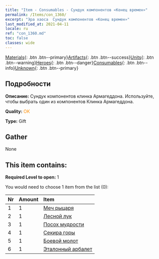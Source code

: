 ```yaml
---
title: "Item - Consumables - Сундук компонентов «Конец времен»"
permalink: /Items/con_1360/
excerpt: "Эра хаоса  Сундук компонентов «Конец времен»"
last_modified_at: 2021-04-11
locale: ru
ref: "con_1360.md"
toc: false
classes: wide
---
```

 [Materials](/ru/Items/){: .btn .btn--primary}[Artifacts](/ru/Items/Artifacts/){: .btn .btn--success}[Units](/ru/Items/Units/){: .btn .btn--warning}[Heroes](/ru/Items/Heroes/){: .btn .btn--danger}[Consumables](/ru/Items/Consumables/){: .btn .btn--info}[Unknown](/ru/Items/Unknown/){: .btn .btn--primary}

## Подробности
 **Описание:** Сундук компонентов клинка Армагеддона. Используйте, чтобы выбрать один из компонентов Клинка Армагеддона.

 **Quality:** <span style="color: #FF8C00">OK</span>

 **Type:** Gift

## Gather

  None

## This item contains:

 **Required Level to open:** 1

 You would need to choose 1 item from the list (0):

  | Nr | Amount |     Item    |
  |:---|:-------|:------------|
  | 1 | 1 | [Меч рыцаря](/ru/Items/art_166/) | 
  | 2 | 1 | [Лесной лук](/ru/Items/art_167/) | 
  | 3 | 1 | [Посох мудрости](/ru/Items/art_168/) | 
  | 4 | 1 | [Секира горы](/ru/Items/art_169/) | 
  | 5 | 1 | [Боевой молот](/ru/Items/art_170/) | 
  | 6 | 1 | [Эталонный арбалет](/ru/Items/art_171/) | 
